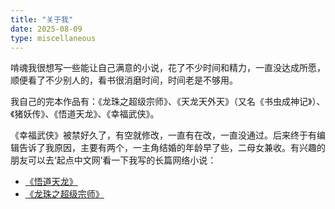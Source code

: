 ```yaml
---
title: "关于我"
date: 2025-08-09
type: miscellaneous
---
```


啃魂我很想写一些能让自己满意的小说，花了不少时间和精力，一直没达成所愿，顺便看了不少别人的，看书很消磨时间，时间老是不够用。

我自己的完本作品有：《龙珠之超级宗师》、《天龙天外天》（又名《书虫成神记》）、《猪妖传》、《悟道天龙》、《幸福武侠》。

《幸福武侠》被禁好久了，有空就修改，一直有在改，一直没通过。后来终于有编辑告诉了我原因，主要有两个，一主角结婚的年龄早了些，二母女兼收。有兴趣的朋友可以去‘起点中文网’看一下我写的长篇网络小说：

-   [《悟道天龙》](https://book.qidian.com/info/3077613/)
-   [《龙珠之超级宗师》](https://www.qidian.com/Book/1006684093.aspx)

